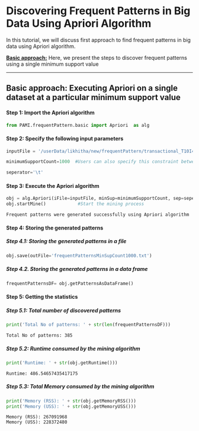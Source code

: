 # Discovering Frequent Patterns in Big Data Using Apriori Algorithm

In this tutorial, we will discuss first approach to find frequent patterns in big data using Apriori algorithm.

[__Basic approach:__](#basicApproach) Here, we present the steps to discover frequent patterns using a single minimum support value

***

## <a id='basicApproach'>Basic approach: Executing Apriori on a single dataset at a particular minimum support value</a>

#### Step 1: Import the Apriori algorithm


```python
from PAMI.frequentPattern.basic import Apriori  as alg
```

#### Step 2: Specify the following input parameters


```python
inputFile = '/userData/likhitha/new/frequentPattern/transactional_T10I4D100K.csv'

minimumSupportCount=1000  #Users can also specify this constraint between 0 to 1.

seperator='\t'       
```

#### Step 3: Execute the Apriori algorithm


```python
obj = alg.Apriori(iFile=inputFile, minSup=minimumSupportCount, sep=seperator)    #initialize
obj.startMine()            #Start the mining process
```

    Frequent patterns were generated successfully using Apriori algorithm 


#### Step 4: Storing the generated patterns

##### Step 4.1: Storing the generated patterns in a file


```python
obj.save(outFile='frequentPatternsMinSupCount1000.txt')
```

##### Step 4.2. Storing the generated patterns in a data frame


```python
frequentPatternsDF= obj.getPatternsAsDataFrame()
```

#### Step 5: Getting the statistics

##### Step 5.1: Total number of discovered patterns 


```python
print('Total No of patterns: ' + str(len(frequentPatternsDF)))
```

    Total No of patterns: 385


##### Step 5.2: Runtime consumed by the mining algorithm


```python
print('Runtime: ' + str(obj.getRuntime()))
```

    Runtime: 486.54657435417175


##### Step 5.3: Total Memory consumed by the mining algorithm


```python
print('Memory (RSS): ' + str(obj.getMemoryRSS()))
print('Memory (USS): ' + str(obj.getMemoryUSS()))
```

    Memory (RSS): 267091968
    Memory (USS): 228372480

